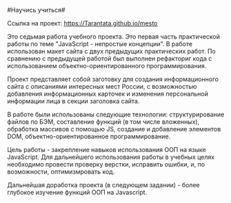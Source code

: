 #Научись учиться#

Ссылка на проект: https://Tarantata.github.io/mesto

Это седьмая работа учебного проекта.
Это первая часть практической работы по теме "JavaScript - непростые концепции".
В работе использован макет сайта с двух предыдущих практических работ. По сравнению с предыдущей работой был выполнен рефакториг кода с использованием объектно-ориентированного программирования.

Проект представляет собой заготовку для создания информационного сайта с описаниями интересных мест России, с возможностью добавления информационных карточек и изменения персональной информации лица в секции заголовка сайта.

В работе были использованы следующие технологии: структурирование файлов по БЭМ, составление функций (в том числе вложенных),
обработка массивов с помощью JS, создание и добавление элементов DOM, объектно-ориентированное программирование.

Цель работы - закрепление навыков использования ООП на языке JavaScript.
Для дальнейшего использования работы в учебных целях необходимо провести проверку 
верстки, исправить ошибки, и, по возможности, оптимизмровать код.

Дальнейшая доработка проекта (в следующем задании) - более глубокое
изучение функций ООП на Javascript.

